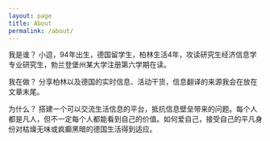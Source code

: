 ```yaml
---
layout: page
title: About
permalink: /about/
---
```

我是谁？
小逗，94年出生，德国留学生，柏林生活4年，攻读研究生经济信息学专业研究生，勃兰登堡州某大学注册第六学期在读。

我在做？
分享柏林以及德国的实时信息、活动干货，信息翻译的来源我会在放在文章末尾。

为什么？
搭建一个可以交流生活信息的平台，抵抗信息壁垒带来的问题。每个人都是凡人，但不一定每个人都能看到自己的价值。如何爱自己，接受自己的平凡身份对枯燥无味或疯癫黑暗的德国生活得到适应。
